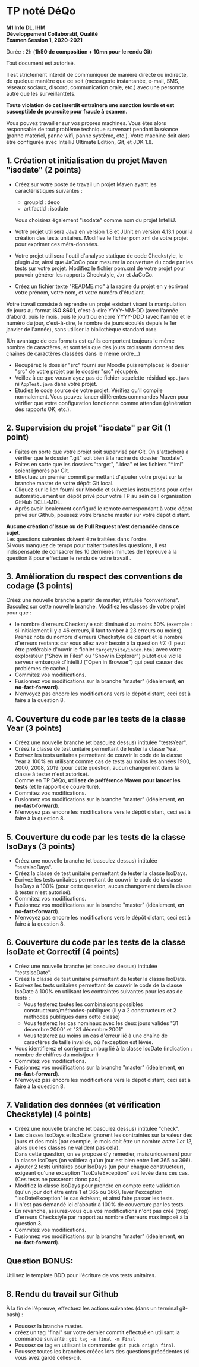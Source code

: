 # TP noté DéQo

**M1 Info DL, IHM**  
**Développement Collaboratif, Qualité**  
**Examen Session 1, 2020-2021**

Durée : 2h (**1h50 de composition + 10mn pour le rendu Git**)

Tout document est autorisé.

Il est strictement interdit de communiquer de manière directe ou indirecte, de quelque manière que ce soit (messagerie instantanée, e-mail, SMS, réseaux sociaux, discord, communication orale, etc.) avec une personne autre que les surveillant(e)s.

**Toute violation de cet interdit entraînera une sanction lourde et est susceptible de poursuite pour fraude à examen.**

Vous pouvez travailler sur vos propres machines.  Vous êtes alors responsable de tout problème technique survenant pendant la séance (panne matériel, panne wifi, panne système, etc.). Votre machine doit alors être configurée avec IntelliJ Ultimate Edition, Git, et JDK 1.8.
  
## 1. Création et initialisation du projet Maven "isodate" (2 points)

* Créez sur votre poste de travail un projet Maven ayant les caractéristiques suivantes :
    * groupId : deqo
    * artifactId : isodate
    
  Vous choisirez également "isodate" comme nom du projet IntelliJ.
* Votre projet utilisera Java en version 1.8 et JUnit en version 4.13.1 pour la création des tests unitaires. Modifiez le fichier pom.xml de votre projet pour exprimer ces méta-données.
* Votre projet utilisera l'outil d'analyse statique de code Checkstyle, le plugin Jxr, ainsi que JaCoCo pour mesurer la couverture du code par les tests sur votre projet.
  Modifiez le fichier pom.xml de votre projet pour pouvoir générer les rapports Checkstyle, Jxr et JaCoCo.
* Créez un fichier texte "README.md" à la racine du projet en y écrivant votre prénom, votre nom, et votre numéro d'étudiant.

Votre travail consiste à reprendre un projet existant visant la manipulation de jours au format **ISO 8601**, c'est-à-dire YYYY-MM-DD (avec l'année d'abord, puis le mois, puis le jour) ou encore YYYY-DDD (avec l'année et le numéro du jour, c'est-à-dire, le nombre de jours écoulés depuis le 1er janvier de l'année), sans utiliser la bibliothèque standard `Date`.

(Un avantage de ces formats est qu'ils comportent toujours le même nombre de caractères, et sont tels que des jours croissants donnent des chaînes de caractères classées dans le même ordre...)

* Récupérez le dossier "src" fourni sur Moodle puis remplacez le dossier "src" de votre projet par le dossier "src" récupéré.
* Veillez à ce que vous n'ayez pas de fichier-squelette-résiduel `App.java` ni `AppTest.java` dans votre projet.
* Étudiez le code source de votre projet. Vérifiez qu'il compile normalement. Vous pouvez lancer différentes commandes Maven pour vérifier que votre configuration fonctionne comme attendue (génération des rapports OK, etc.).
  
## 2. Supervision du projet "isodate" par Git (1 point)

* Faites en sorte que votre projet soit supervisé par Git. On s'attachera à vérifier que le dossier ".git" soit bien à la racine du dossier "isodate".
* Faites en sorte que les dossiers "target", ".idea" et les fichiers "\*.iml" soient ignorés par Git.
* Effectuez un premier commit permettant d'ajouter votre projet sur la branche master de votre dépôt Git local.
* Cliquez sur le lien fourni sur Moodle et suivez les instructions pour créer automatiquement un dépôt privé pour votre TP au sein de l'organisation GitHub DCLL-MDL.
* Après avoir localement configuré le remote correspondant à votre dépot privé sur Github, poussez votre branche master sur votre dépôt distant.

**Aucune création d'Issue ou de Pull Request n'est demandée dans ce sujet.**  
Les questions suivantes doivent être traitées dans l'ordre.  
Si vous manquez de temps pour traiter toutes les questions, il est indispensable de consacrer les 10 dernières minutes de l'épreuve à la question 8 pour effectuer le rendu de votre travail .

## 3. Amélioration du respect des conventions de codage (3 points)

Créez une nouvelle branche à partir de master, intitulée "conventions". Basculez sur cette nouvelle branche. Modifiez les classes de votre projet pour que :
* le nombre d'erreurs Checkstyle soit diminué d'au moins 50% (exemple : si initialement il y a 46 erreurs, il faut tomber à 23 erreurs ou moins). Prenez note du nombre d'erreurs Checkstyle de départ et le nombre d'erreurs restants car vous allez avoir besoin à la question #7.
  (Il peut être préférable d'ouvrir le fichier `target/site/index.html` avec votre explorateur ("Show in Files" ou "Show in Explorer") plutôt que *via* le serveur embarqué d'IntelliJ ("Open in Browser") qui peut causer des problèmes de cache.)
* Commitez vos modifications.
* Fusionnez vos modifications sur la branche "master" (idéalement, **en no-fast-forward**).
* N’envoyez pas encore les modifications vers le dépôt distant, ceci est à faire à la question 8.

## 4. Couverture du code par les tests de la classe Year (3 points)

* Créez une nouvelle branche (et basculez dessus) intitulée "testsYear".
* Créez la classe de test unitaire permettant de tester la classe Year.
* Écrivez les tests unitaires permettant de couvrir le code de la classe Year à 100% en utilisant comme cas de tests au moins les années 1900, 2000, 2008, 2019 (pour cette question, aucun changement dans la classe à tester n'est autorisé).  
  Comme en TP DéQo, **utilisez de préférence Maven pour lancer les tests** (et le rapport de couverture).
* Commitez vos modifications.
* Fusionnez vos modifications sur la branche "master" (idéalement, **en no-fast-forward**).
* N’envoyez pas encore les modifications vers le dépôt distant, ceci est à faire à la question 8.

## 5. Couverture du code par les tests de la classe IsoDays (3 points)

* Créez une nouvelle branche (et basculez dessus) intitulée "testsIsoDays".
* Créez la classe de test unitaire permettant de tester la classe IsoDays. 
* Écrivez les tests unitaires permettant de couvrir le code de la classe IsoDays à 100% (pour cette question, aucun changement dans la classe à tester n'est autorisé).  
* Commitez vos modifications.
* Fusionnez vos modifications sur la branche "master" (idéalement, **en no-fast-forward**).
* N’envoyez pas encore les modifications vers le dépôt distant, ceci est à faire à la question 8.

## 6. Couverture du code par les tests de la classe IsoDate et Correctif (4 points)

* Créez une nouvelle branche (et basculez dessus) intitulée "testsIsoDate".
* Créez la classe de test unitaire permettant de tester la classe IsoDate.
* Écrivez les tests unitaires permettant de couvrir le code de la classe IsoDate à 100% en utilisant les contraintes suivantes pour les cas de tests :
    * Vous testerez toutes les combinaisons possibles constructeurs/méthodes-publiques (il y a 2 constructeurs et 2 méthodes publiques dans cette classe)
    * Vous testerez les cas nominaux avec les deux jours valides "31 décembre 2000" et "31 décembre 2001" 
    * Vous testerez au moins un cas d'erreur lié à une chaîne de caractères de taille invalide, où l'exception est lévée.
* Vous identifierez et corrigerez un bug lié à la classe IsoDate (indication : nombre de chiffres du mois/jour !)
* Commitez vos modifications.
* Fusionnez vos modifications sur la branche "master" (idéalement, **en no-fast-forward**).
* N’envoyez pas encore les modifications vers le dépôt distant, ceci est à faire à la question 8.

## 7. Validation des données (et vérification Checkstyle) (4 points)

* Créez une nouvelle branche (et basculez dessus) intitulée "check".
* Les classes IsoDays et IsoDate ignorent les contraintes sur la valeur des jours et des mois (par exemple, le mois doit être un nombre *entre 1 et 12*, alors que les classes ne valident pas cela).  
  Dans cette question, on se propose d'y remédier, mais uniquement pour la classe IsoDays (on validera qu'un jour est bien entre 1 et 365 ou 366).
* Ajouter 2 tests unitaires pour IsoDays (un pour chaque constructeur), exigeant qu'une exception "IsoDateException" soit levée dans ces cas. (Ces tests ne passeront donc pas.)
* Modifiez la classe IsoDays pour prendre en compte cette validation (qu'un jour doit être entre 1 et 365 ou 366), lever l'exception "IsoDateException" le cas échéant, et ainsi faire passer les tests.
* Il n'est pas demandé ici d'aboutir à 100% de couverture par les tests.
* En revanche, assurez-vous que vos modifications n'ont pas créé (trop) d'erreurs Checkstyle par rapport au nombre d'erreurs max imposé à la question 3.
* Commitez vos modifications.
* Fusionnez vos modifications sur la branche "master" (idéalement, **en no-fast-forward**).

## Question BONUS: 
Utilisez le template BDD pour l'écriture de vos tests unitaires.

## 8. Rendu du travail sur Github

À la fin de l'épreuve, effectuez les actions suivantes (dans un terminal git-bash) :
* Poussez la branche master.
* créez un tag "final" sur votre dernier commit effectué en utilisant la commande suivante : `git tag -a final -m Final`
* Poussez ce tag en utilisant la commande: `git push origin final`.
* Poussez toutes les branches créées lors des questions précédentes (si vous avez gardé celles-ci).
